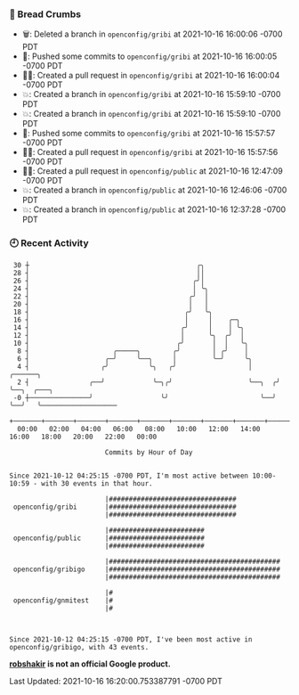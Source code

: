 ### 🍞 Bread Crumbs

 * 🗑: Deleted a branch in `openconfig/gribi` at 2021-10-16 16:00:06 -0700 PDT
 * 🚢: Pushed some commits to `openconfig/gribi` at 2021-10-16 16:00:05 -0700 PDT
 * ✍🏼: Created a pull request in `openconfig/gribi` at 2021-10-16 16:00:04 -0700 PDT
 * 💥: Created a branch in `openconfig/gribi` at 2021-10-16 15:59:10 -0700 PDT
 * 💥: Created a branch in `openconfig/gribi` at 2021-10-16 15:59:10 -0700 PDT
 * 🚢: Pushed some commits to `openconfig/gribi` at 2021-10-16 15:57:57 -0700 PDT
 * ✍🏼: Created a pull request in `openconfig/gribi` at 2021-10-16 15:57:56 -0700 PDT
 * ✍🏼: Created a pull request in `openconfig/public` at 2021-10-16 12:47:09 -0700 PDT
 * 💥: Created a branch in `openconfig/public` at 2021-10-16 12:46:06 -0700 PDT
 * 💥: Created a branch in `openconfig/public` at 2021-10-16 12:37:28 -0700 PDT

### 🕘 Recent Activity
```
 30 ┼                                          ╭╮
 28 ┤                                          ││
 26 ┤                                         ╭╯│
 24 ┤                                         │ ╰╮
 22 ┤                                        ╭╯  │
 20 ┤                                        │   │
 18 ┤                                       ╭╯   ╰╮
 16 ┤                                       │     │    ╭─╮
 14 ┤                                      ╭╯     │    │ ╰╮
 12 ┤                                      │      ╰╮  ╭╯  │
 10 ┤                                     ╭╯       │  │   ╰╮
  8 ┤                     ╭─────╮        ╭╯        │ ╭╯    │
  6 ┤                   ╭─╯     ╰──╮     │         ╰─╯     ╰╮
  4 ┤                  ╭╯          ╰╮   ╭╯                  │      ╭──────╮
  2 ┤               ╭──╯            ╰─╮╭╯                   ╰──╮  ╭╯      ╰──╮  ╭───╮
 -0 ┼───────────────╯                 ╰╯                       ╰──╯          ╰──╯   ╰───────────────────
    +───────+───────+───────+───────+───────+───────+───────+───────+───────+───────+───────+───────+────
  00:00   02:00   04:00   06:00   08:00   10:00   12:00   14:00   16:00   18:00   20:00   22:00   00:00   

						Commits by Hour of Day


Since 2021-10-12 04:25:15 -0700 PDT, I'm most active between 10:00-10:59 - with 30 events in that hour.

```



```
                        |################################
 openconfig/gribi       |################################
                        |################################

                        |########################
 openconfig/public      |########################
                        |########################

                        |###########################################
 openconfig/gribigo     |###########################################
                        |###########################################

                        |#
 openconfig/gnmitest    |#
                        |#



Since 2021-10-12 04:25:15 -0700 PDT, I've been most active in openconfig/gribigo, with 43 events.

```
**[robshakir](mailto:robjs@google.com) is not an official Google product.**  


Last Updated: 2021-10-16 16:20:00.753387791 -0700 PDT
